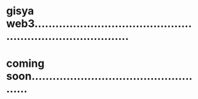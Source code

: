 # gisya web3................................................................................
# coming soon....................................................
